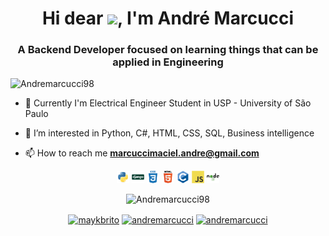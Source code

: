 <h1 align="center">Hi dear <img src="https://raw.githubusercontent.com/kaueMarques/kaueMarques/master/hi.gif" width="30px">, I'm André Marcucci</h1>
<h3 align="center">A Backend Developer focused on learning things that can be applied in Engineering </h3>
<p align="left"> <img src="https://komarev.com/ghpvc/?username=Andremarcucci98" alt="Andremarcucci98" /> </p>

- 🔭 Currently I'm Electrical Engineer Student in USP - University of São Paulo

- 👀 I’m interested in Python, C#, HTML, CSS, SQL, Business intelligence

- 📫 How to reach me **marcuccimaciel.andre@gmail.com**


<p align="center">
<img src="https://raw.githubusercontent.com/devicons/devicon/master/icons/python/python-original.svg" alt="python" width="20" height="20"/>
<img src="https://raw.githubusercontent.com/devicons/devicon/master/icons/django/django-original.svg" alt="django" width="20" height="20"/>
<img src="https://raw.githubusercontent.com/devicons/devicon/master/icons/css3/css3-plain-wordmark.svg" alt="css3"  width="20" height="20"/>
<img src="https://raw.githubusercontent.com/devicons/devicon/master/icons/html5/html5-original-wordmark.svg" alt="html5"  width="20" height="20"/>
<img src="https://raw.githubusercontent.com/devicons/devicon/master/icons/c/c-original.svg" alt="c"  width="20" height="20"/>
<img src="https://raw.githubusercontent.com/devicons/devicon/master/icons/javascript/javascript-original.svg" alt="javascript" width="20" height="20"/>
<img src="https://raw.githubusercontent.com/devicons/devicon/master/icons/nodejs/nodejs-original-wordmark.svg" alt="nodejs" width="20" height="20"/></p><p align="center">
<img src="https://github-readme-stats.vercel.app/api?username=Andremarcucci98&show_icons=true" alt="Andremarcucci98"/> 
</p>

<p align="center">
<a href="https://www.linkedin.com/in/andre-marcucci-maciel-04a0a2207/" target="blank"><img align="center" src="https://cdn.jsdelivr.net/npm/simple-icons@3.0.1/icons/linkedin.svg" alt="maykbrito" height="20" width="20" /></a>
<a href="https://www.fb.com/andremarcucci.maciel" target="blank"><img align="center" src="https://cdn.jsdelivr.net/npm/simple-icons@3.0.1/icons/facebook.svg" alt="andremarcucci" height="20" width="20" /></a>
<a href="https://www.instagram.com/andre.marcucci/" target="blank"><img align="center" src="https://cdn.jsdelivr.net/npm/simple-icons@3.0.1/icons/instagram.svg" alt="andremarcucci" height="20" width="20" /></a>
</p>

<!---
Andremarcucci98/Andremarcucci98 is a ✨ special ✨ repository because its `README.md` (this file) appears on your GitHub profile.
You can click the Preview link to take a look at your changes.
- 👋 Hi, I’m André Marcucci
- 👀 I’m interested in Python, JS, C#, HTML, CSS, DJANGO, NODE
- 🌱 I’m currently learning JS, WebScraping 
- 📫 How to reach me marcuccimaciel.andre@gmail.com
--->
